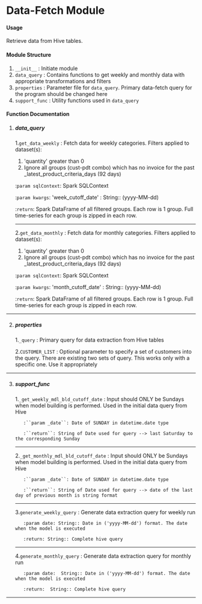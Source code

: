 # Data-Fetch Module

#### Usage
Retrieve data from Hive tables.

#### Module Structure
1. ``__init__`` : Initiate module
2. ``data_query`` : Contains functions to get weekly and monthly data with appropriate transformations and filters
3. ``properties`` : Parameter file for ``data_query``. Primary data-fetch query for the program should be changed here
4. ``support_func`` : Utility functions used in ``data_query``

#### Function Documentation

  1. ##### data_query

     1.``get_data_weekly`` : Fetch data for weekly categories. Filters applied to dataset(s):
       1. 'quantity' greater than 0
       2.  Ignore all groups (cust-pdt combo) which has no invoice for the past _latest_product_criteria_days (92 days)
       
        :``param sqlContext``: Spark SQLContext
        
        :``param kwargs``: 'week_cutoff_date' : String:: (yyyy-MM-dd)
        
        :``return``: Spark DataFrame of all filtered groups. Each row is 1 group. Full time-series for each group is zipped in each row.
     
     -----
     
     2.``get_data_monthly`` : Fetch data for monthly categories. Filters applied to dataset(s):
       1. 'quantity' greater than 0
       2.  Ignore all groups (cust-pdt combo) which has no invoice for the past _latest_product_criteria_days (92 days)
    
        :``param sqlContext``: Spark SQLContext
        
        :``param kwargs``: 'month_cutoff_date' : String:: (yyyy-MM-dd)
        
        :``return``: Spark DataFrame of all filtered groups. Each row is 1 group. Full time-series for each group is zipped in each row.
     
  ------
     
  2. ##### properties
  
        1.``_query`` : Primary query for data extraction from Hive tables
        
        2.``CUSTOMER_LIST`` : Optional parameter to specify a set of customers into the query. There are existing two sets of query. This works only with a specific one. Use it appropriately 
  ------
  
  3. ##### support_func
        1.``_get_weekly_mdl_bld_cutoff_date`` : Input should ONLY be Sundays when model building is performed. Used in the initial data query from Hive
        
            :``param _date``: Date of SUNDAY in datetime.date type
            
            :``return``: String of Date used for query --> last Saturday to the corresponding Sunday
            
        ------
    
        2.``_get_monthly_mdl_bld_cutoff_date`` : Input should ONLY be Sundays when model building is performed. Used in the initial data query from Hive
        
            :``param _date``: Date of SUNDAY in datetime.date type
            
            :``return``: String of Date used for query --> date of the last day of previous month is string format
        
        ------
    
        3.``generate_weekly_query`` : Generate data extraction query for weekly run
        
            :param date: String:: Date in ('yyyy-MM-dd') format. The date when the model is executed
            
            :return: String:: Complete hive query
        
        ------
    
        4.``generate_monthly_query`` : Generate data extraction query for monthly run
        
            :param date:  String:: Date in ('yyyy-MM-dd') format. The date when the model is executed
            
            :return:  String:: Complete hive query
            
  ------

        
